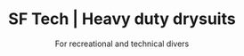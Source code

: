 ---
layout: home

lang: de
namespace: home
permalink: /de/home/

redirect_from: /de/

title: SF Tech | Heavy duty drysuits
subtitle: For recreational and technical divers

heroImage: max_cave.jpeg
heroStyle:

cards:
  - type: tnt-classic
  - type: tnt
    style: grid-col2
  - type: classic
    style: grid-col2
  - type: valve
    style: grid-row2
  - type: pads
  - type: batteries
    style: grid-row2
  - type: gloves
  - type: contact
  - type: materials
    style: grid-col2
  - type: neoprene-pro
  - type: sweater
  - type: expertise
    style: grid-col2
  - type: commando
---